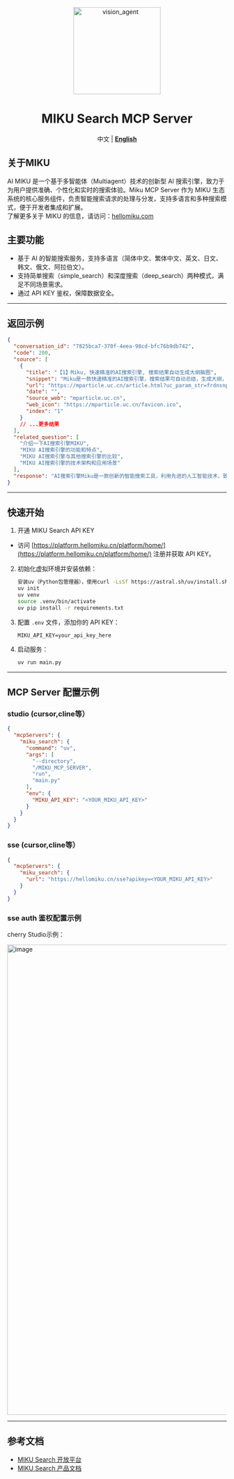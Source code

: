 <div align="center">
    <img alt="vision_agent" height="200px" src="https://hellomiku.com/img/logo.png"> 
      
# MIKU Search MCP Server
中文 | [**English**](https://github.com/GobinFan/MIKU_MCP_Server/blob/main/README_EN.md)

</div>

## 关于MIKU 

AI MIKU 是一个基于多智能体（Multiagent）技术的创新型 AI 搜索引擎，致力于为用户提供准确、个性化和实时的搜索体验。Miku MCP Server 作为 MIKU 生态系统的核心服务组件，负责智能搜索请求的处理与分发，支持多语言和多种搜索模式，便于开发者集成和扩展。  
了解更多关于 MIKU 的信息，请访问：[hellomiku.com](https://hellomiku.com)

## 主要功能

- 基于 AI 的智能搜索服务，支持多语言（简体中文、繁体中文、英文、日文、韩文、俄文、阿拉伯文）。
- 支持简单搜索（simple_search）和深度搜索（deep_search）两种模式，满足不同场景需求。
- 通过 API KEY 鉴权，保障数据安全。

---

## 返回示例

```json
{
  "conversation_id": "7825bca7-370f-4eea-98cd-bfc76b9db742",
  "code": 200,
  "source": [
    {
      "title": "【1】Miku, 快速精准的AI搜索引擎, 搜索结果自动生成大纲脑图",
      "snippet": "Miku是一款快速精准的AI搜索引擎，搜索结果可自动总结，生成大纲，也可生成脑图。我们打开Miku官网，可以用手机号码验证登录。登录成功后可以直接进行提问，我们选择深度提问，先来问问知道我们在做的自媒体账号吧！直接检索到自媒体账号，并做出了总结，但是并没有检索出全部的自媒体账号。再来问问知道沃图社么？看看对于官网的总结如何？成功检索并总结，还把沃图AIGC网站也检索出来了（新建站没多久），总结了网站的大概内容与功能。Miku...",
      "url": "https://mparticle.uc.cn/article.html?uc_param_str=frdnsnpfvecpntnwprdssskt#!wm_aid=92b5fb194a3b4fa9b8bd94b8b4e70ac9!!wm_id=13e3c42778d74908bfa6486a1b34908c",
      "date": "",
      "source_web": "mparticle.uc.cn",
      "web_icon": "https://mparticle.uc.cn/favicon.ico",
      "index": "1"
    }
    // ...更多结果
  ],
  "related_question": [
    "介绍一下AI搜索引擎MIKU",
    "MIKU AI搜索引擎的功能和特点",
    "MIKU AI搜索引擎与其他搜索引擎的比较",
    "MIKU AI搜索引擎的技术架构和应用场景"
  ],
  "response": "AI搜索引擎Miku是一款创新的智能搜索工具，利用先进的人工智能技术，致力于为用户提供快速、精准的搜索体验。Miku通过深入分析用户的搜索意图，能够提供个性化的搜索结果，满足用户的个性化需求。该搜索引擎支持多种搜索方式，包括关键词搜索、分类筛选和时间选择等，能够覆盖新闻、文章、图片和视频等多种信息形式，确保用户能够从多维度获取所需内容。Miku不仅在搜索速度和准确性上表现出色，还具备自动生成大纲和脑图的功能，帮助用户更直观地理解和组织搜索结果。此外，Miku还支持深度提问，能够检索并总结复杂的搜索内容，如自媒体账号和官网信息，进一步提升用户的搜索效率。"
}
```

---

## 快速开始

1. 开通 MIKU Search API KEY

- 访问 [https://platform.hellomiku.cn/platform/home/](https://platform.hellomiku.cn/platform/home/) 注册并获取 API KEY。


2. 初始化虚拟环境并安装依赖：

   ```sh 
   安装uv（Python包管理器），使用curl -LsSf https://astral.sh/uv/install.sh 
   uv init
   uv venv
   source .venv/bin/activate
   uv pip install -r requirements.txt
   ```

3. 配置 `.env` 文件，添加你的 API KEY：

   ```
   MIKU_API_KEY=your_api_key_here
   ```

4. 启动服务：

   ```sh
   uv run main.py
   ```

---

## MCP Server 配置示例

### studio (cursor,cline等）

```json
{
  "mcpServers": {
    "miku_search": {
      "command": "uv",
      "args": [
        "--directory",
        "/MIKU_MCP_SERVER",
        "run",
        "main.py"
      ],
      "env": {
        "MIKU_API_KEY": "<YOUR_MIKU_API_KEY>"
      }
    }
  }
}
```

### sse (cursor,cline等）

```json
{
  "mcpServers": {
    "miku_search": {
      "url": "https://hellomiku.cn/sse?apikey=<YOUR_MIKU_API_KEY>"
    }
  }
}
```

### sse auth 鉴权配置示例
cherry Studio示例：

<img width="1080" alt="image" src="https://github.com/user-attachments/assets/e924c2c8-6523-4400-9a29-6408ed24c456" />


---

## 参考文档
- [MIKU Search 开放平台](https://platform.hellomiku.cn/platform/home/)
- [MIKU Search 产品文档](https://hyperspace.feishu.cn/wiki/BokYwwjreiXg8pkffDhcwSnfnub)
